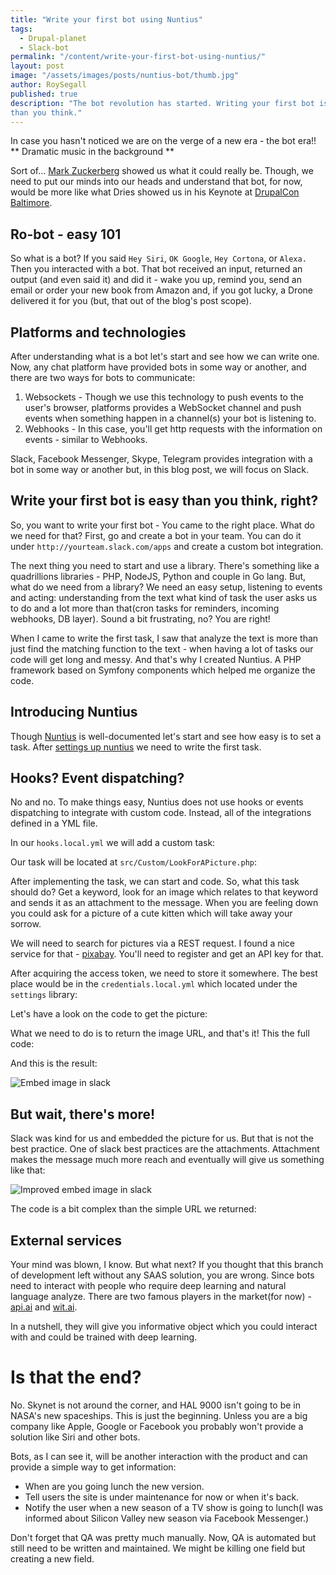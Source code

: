 ```yaml
---
title: "Write your first bot using Nuntius"
tags:
  - Drupal-planet
  - Slack-bot
permalink: "/content/write-your-first-bot-using-nuntius/"
layout: post
image: "/assets/images/posts/nuntius-bot/thumb.jpg"
author: RoySegall
published: true
description: "The bot revolution has started. Writing your first bot is easy
than you think."
---
```

In case you hasn't noticed we are on the verge of a new era - the bot era!!
** Dramatic music in the background **

Sort of... [Mark Zuckerberg](https://www.youtube.com/watch?v=4na-wZte6Co) showed
us what it could really be. Though, we need to put our minds into our heads and
understand that bot, for now, would be more like what Dries showed us in his
Keynote at [DrupalCon Baltimore](https://youtu.be/q25eaJHpXFo?t=1h7m30s).

## Ro-bot - easy 101
So what is a bot? If you said `Hey Siri`, `OK Google`, `Hey Cortona`, or
`Alexa.` Then you interacted with a bot. That bot received an input, returned an
output (and even said it) and did it - wake you up, remind you, send an email or
order your new book from Amazon and, if you got lucky, a Drone delivered it for
you (but, that out of the blog's post scope).

## Platforms and technologies
After understanding what is a bot let's start and see how we can write one. Now,
any chat platform have provided bots in some way or another, and there are two
ways for bots to communicate:
1. Websockets - Though we use this technology to push events to the user's
browser, platforms provides a WebSocket channel and push events when something
happen in a channel(s) your bot is listening to.
2. Webhooks - In this case, you'll get http requests with the information on
events - similar to Webhooks.

Slack, Facebook Messenger, Skype, Telegram provides integration with a bot in
some way or another but, in this blog post, we will focus on Slack.

## Write your first bot is easy than you think, right?
So, you want to write your first bot - You came to the right place. What do we
need for that? First, go and create a bot in your team. You can do it under
`http://yourteam.slack.com/apps` and create a custom bot integration.

The next thing you need to start and use a library. There's something like a
quadrillions libraries - PHP, NodeJS, Python and couple in Go lang. But, what do
we need from a library? We need an easy setup, listening to events and acting:
understanding from the text what kind of task the user asks us to do and
a lot more than that(cron tasks for reminders, incoming webhooks, DB layer).
Sound a bit frustrating, no? You are right!

When I came to write the first task, I saw that analyze the text is more than
just find the matching function to the text - when having a lot of tasks
our code will get long and messy. And that's why I created Nuntius. A PHP
framework based on Symfony components which helped me organize the code.

## Introducing Nuntius
Though [Nuntius](http://nuntius.xyz) is well-documented let's start and see how
easy is to set a task. After
[settings up nuntius](http://nuntius.xyz/Nuntius_Slack_Bot.html) we need to
write the first task.

## Hooks? Event dispatching?
No and no. To make things easy, Nuntius does not use hooks or events
dispatching to integrate with custom code. Instead, all of the integrations
defined in a YML file.

In our `hooks.local.yml` we will add a custom task:
<script src="https://gist.github.com/RoySegall/8b6f57d49281352b6f5217c902d2c023.js"></script>

Our task will be located at `src/Custom/LookForAPicture.php`:
<script src="https://gist.github.com/RoySegall/2bf556c2994b0bc89bc5ede26605f366.js"></script>

After implementing the task, we can start and code. So, what this task should
do? Get a keyword, look for an image which relates to that keyword and sends it
as an attachment to the message. When you are feeling down you could ask for a
picture of a cute kitten which will take away your sorrow.

We will need to search for pictures via a REST request. I found a nice service
for that - [pixabay](https://pixabay.com). You'll need to register and get an
API key for that.

After acquiring the access token, we need to store it somewhere. The best place
would be in the `credentials.local.yml` which located under the `settings`
library:

<script src="https://gist.github.com/RoySegall/53be42b81314186a5e308cb8fad3cad3.js"></script>

Let's have a look on the code to get the picture:

<script src="https://gist.github.com/RoySegall/d648637cf5518ab3f5e06dec704d2621.js"></script>

 What we need to do is to return the image URL, and that's it! This the full
 code:

<script src="https://gist.github.com/RoySegall/94a3fbae852dbbfa26c0bbfe20436472.js"></script>

And this is the result:

![Embed image in slack](/assets/images/posts/nuntius-bot/image.jpg)

## But wait, there's more!
Slack was kind for us and embedded the picture for us. But that is not the best
practice. One of slack best practices are the attachments. Attachment makes the
message much more reach and eventually will give us something like that:

![Improved embed image in slack](/assets/images/posts/nuntius-bot/better_image.jpg)

The code is a bit complex than the simple URL we returned:
<script src="https://gist.github.com/RoySegall/b872dccfb12c01cbd2fa080c27fd281b.js"></script>

## External services

Your mind was blown, I know. But what next? If you thought that this branch of
development left without any SAAS solution, you are wrong. Since bots need to
interact with people who require deep learning and natural language analyze.
There are two famous players in the market(for now) -
[api.ai](https://api.ai) and [wit.ai](https://wit.ai).

In a nutshell, they will give you informative object which you could interact
with and could be trained with deep learning.

# Is that the end?
No. Skynet is not around the corner, and HAL 9000 isn't going to be in NASA's
new spaceships. This is just the beginning. Unless you are a big company like
Apple, Google or Facebook you probably won't provide a solution like Siri and
other bots.

Bots, as I can see it, will be another interaction with the product and can
provide a simple way to get information:
* When are you going lunch the new version.
* Tell users the site is under maintenance for now or when it's back.
* Notify the user when a new season of a TV show is going to lunch(I was
  informed about Silicon Valley new season via Facebook Messenger.)

Don't forget that QA was pretty much manually. Now, QA is automated but still
need to be written and maintained. We might be killing one field but creating a
new field.
